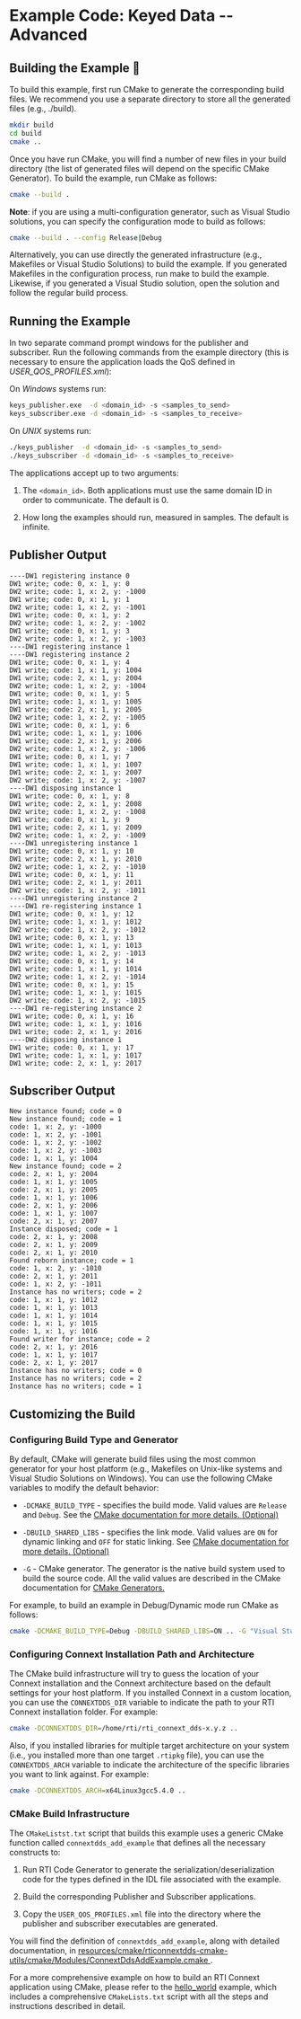 # Example Code: Keyed Data -- Advanced

## Building the Example :wrench:

To build this example, first run CMake to generate the corresponding build
files. We recommend you use a separate directory to store all the generated
files (e.g., ./build).

```sh
mkdir build
cd build
cmake ..
```

Once you have run CMake, you will find a number of new files in your build
directory (the list of generated files will depend on the specific CMake
Generator). To build the example, run CMake as follows:

```sh
cmake --build .
```

**Note**: if you are using a multi-configuration generator, such as Visual
Studio solutions, you can specify the configuration mode to build as follows:

```sh
cmake --build . --config Release|Debug
```

Alternatively, you can use directly the generated infrastructure (e.g.,
Makefiles or Visual Studio Solutions) to build the example. If you generated
Makefiles in the configuration process, run make to build the example. Likewise,
if you generated a Visual Studio solution, open the solution and follow the
regular build process.

## Running the Example

In two separate command prompt windows for the publisher and subscriber. Run the
following commands from the example directory (this is necessary to ensure the
application loads the QoS defined in *USER_QOS_PROFILES.xml*):

On *Windows* systems run:

```sh
keys_publisher.exe  -d <domain_id> -s <samples_to_send>
keys_subscriber.exe -d <domain_id> -s <samples_to_receive>
```

On *UNIX* systems run:

```sh
./keys_publisher  -d <domain_id> -s <samples_to_send>
./keys_subscriber -d <domain_id> -s <samples_to_receive>
```

The applications accept up to two arguments:

1.  The `<domain_id>`. Both applications must use the same domain ID in order to
    communicate. The default is 0.

2.  How long the examples should run, measured in samples. The default is
    infinite.

## Publisher Output

```plaintext
----DW1 registering instance 0
DW1 write; code: 0, x: 1, y: 0
DW2 write; code: 1, x: 2, y: -1000
DW1 write; code: 0, x: 1, y: 1
DW2 write; code: 1, x: 2, y: -1001
DW1 write; code: 0, x: 1, y: 2
DW2 write; code: 1, x: 2, y: -1002
DW1 write; code: 0, x: 1, y: 3
DW2 write; code: 1, x: 2, y: -1003
----DW1 registering instance 1
----DW1 registering instance 2
DW1 write; code: 0, x: 1, y: 4
DW1 write; code: 1, x: 1, y: 1004
DW1 write; code: 2, x: 1, y: 2004
DW2 write; code: 1, x: 2, y: -1004
DW1 write; code: 0, x: 1, y: 5
DW1 write; code: 1, x: 1, y: 1005
DW1 write; code: 2, x: 1, y: 2005
DW2 write; code: 1, x: 2, y: -1005
DW1 write; code: 0, x: 1, y: 6
DW1 write; code: 1, x: 1, y: 1006
DW1 write; code: 2, x: 1, y: 2006
DW2 write; code: 1, x: 2, y: -1006
DW1 write; code: 0, x: 1, y: 7
DW1 write; code: 1, x: 1, y: 1007
DW1 write; code: 2, x: 1, y: 2007
DW2 write; code: 1, x: 2, y: -1007
----DW1 disposing instance 1
DW1 write; code: 0, x: 1, y: 8
DW1 write; code: 2, x: 1, y: 2008
DW2 write; code: 1, x: 2, y: -1008
DW1 write; code: 0, x: 1, y: 9
DW1 write; code: 2, x: 1, y: 2009
DW2 write; code: 1, x: 2, y: -1009
----DW1 unregistering instance 1
DW1 write; code: 0, x: 1, y: 10
DW1 write; code: 2, x: 1, y: 2010
DW2 write; code: 1, x: 2, y: -1010
DW1 write; code: 0, x: 1, y: 11
DW1 write; code: 2, x: 1, y: 2011
DW2 write; code: 1, x: 2, y: -1011
----DW1 unregistering instance 2
----DW1 re-registering instance 1
DW1 write; code: 0, x: 1, y: 12
DW1 write; code: 1, x: 1, y: 1012
DW2 write; code: 1, x: 2, y: -1012
DW1 write; code: 0, x: 1, y: 13
DW1 write; code: 1, x: 1, y: 1013
DW2 write; code: 1, x: 2, y: -1013
DW1 write; code: 0, x: 1, y: 14
DW1 write; code: 1, x: 1, y: 1014
DW2 write; code: 1, x: 2, y: -1014
DW1 write; code: 0, x: 1, y: 15
DW1 write; code: 1, x: 1, y: 1015
DW2 write; code: 1, x: 2, y: -1015
----DW1 re-registering instance 2
DW1 write; code: 0, x: 1, y: 16
DW1 write; code: 1, x: 1, y: 1016
DW1 write; code: 2, x: 1, y: 2016
----DW2 disposing instance 1
DW1 write; code: 0, x: 1, y: 17
DW1 write; code: 1, x: 1, y: 1017
DW1 write; code: 2, x: 1, y: 2017
```

## Subscriber Output

```plaintext
New instance found; code = 0
New instance found; code = 1
code: 1, x: 2, y: -1000
code: 1, x: 2, y: -1001
code: 1, x: 2, y: -1002
code: 1, x: 2, y: -1003
code: 1, x: 1, y: 1004
New instance found; code = 2
code: 2, x: 1, y: 2004
code: 1, x: 1, y: 1005
code: 2, x: 1, y: 2005
code: 1, x: 1, y: 1006
code: 2, x: 1, y: 2006
code: 1, x: 1, y: 1007
code: 2, x: 1, y: 2007
Instance disposed; code = 1
code: 2, x: 1, y: 2008
code: 2, x: 1, y: 2009
code: 2, x: 1, y: 2010
Found reborn instance; code = 1
code: 1, x: 2, y: -1010
code: 2, x: 1, y: 2011
code: 1, x: 2, y: -1011
Instance has no writers; code = 2
code: 1, x: 1, y: 1012
code: 1, x: 1, y: 1013
code: 1, x: 1, y: 1014
code: 1, x: 1, y: 1015
code: 1, x: 1, y: 1016
Found writer for instance; code = 2
code: 2, x: 1, y: 2016
code: 1, x: 1, y: 1017
code: 2, x: 1, y: 2017
Instance has no writers; code = 0
Instance has no writers; code = 2
Instance has no writers; code = 1
```

## Customizing the Build

### Configuring Build Type and Generator

By default, CMake will generate build files using the most common generator for
your host platform (e.g., Makefiles on Unix-like systems and Visual Studio
Solutions on Windows). You can use the following CMake variables to modify the
default behavior:

-   `-DCMAKE_BUILD_TYPE` - specifies the build mode. Valid values are `Release`
    and `Debug`. See the [CMake documentation for more details.
    (Optional)](https://cmake.org/cmake/help/latest/variable/CMAKE_BUILD_TYPE.html)

-   `-DBUILD_SHARED_LIBS` - specifies the link mode. Valid values are `ON` for
    dynamic linking and `OFF` for static linking. See [CMake documentation for
    more details.
    (Optional)](https://cmake.org/cmake/help/latest/variable/BUILD_SHARED_LIBS.html)

-   `-G` - CMake generator. The generator is the native build system used to
    build the source code. All the valid values are described in the CMake
    documentation for [CMake
    Generators.](https://cmake.org/cmake/help/latest/manual/cmake-generators.7.html)

For example, to build an example in Debug/Dynamic mode run CMake as follows:

```sh
cmake -DCMAKE_BUILD_TYPE=Debug -DBUILD_SHARED_LIBS=ON .. -G "Visual Studio 15 2017" -A x64
```

### Configuring Connext Installation Path and Architecture

The CMake build infrastructure will try to guess the location of your Connext
installation and the Connext architecture based on the default settings
for your host platform. If you installed Connext in a custom location, you
can use the `CONNEXTDDS_DIR` variable to indicate the path to your RTI Connext
installation folder. For example:

```sh
cmake -DCONNEXTDDS_DIR=/home/rti/rti_connext_dds-x.y.z ..
```

Also, if you installed libraries for multiple target architecture on your system
(i.e., you installed more than one target `.rtipkg` file), you can use the
`CONNEXTDDS_ARCH` variable to indicate the architecture of the specific libraries
you want to link against. For example:

```sh
cmake -DCONNEXTDDS_ARCH=x64Linux3gcc5.4.0 ..
```

### CMake Build Infrastructure

The `CMakeListst.txt` script that builds this example uses a generic CMake
function called `connextdds_add_example` that defines all the necessary constructs
to:

1.  Run RTI Code Generator to generate the serialization/deserialization code
    for the types defined in the IDL file associated with the example.

2.  Build the corresponding Publisher and Subscriber applications.

3.  Copy the `USER_QOS_PROFILES.xml` file into the directory where the publisher
    and subscriber executables are generated.

You will find the definition of `connextdds_add_example`, along with detailed
documentation, in
[resources/cmake/rticonnextdds-cmake-utils/cmake/Modules/ConnextDdsAddExample.cmake
](https://github.com/rticommunity/rticonnextdds-cmake-utils/blob/main/cmake/Modules/ConnextDdsAddExample.cmake).

For a more comprehensive example on how to build an RTI Connext application
using CMake, please refer to the
[hello_world](../../../connext_dds/build_systems/cmake/) example, which includes
a comprehensive `CMakeLists.txt` script with all the steps and instructions
described in detail.
